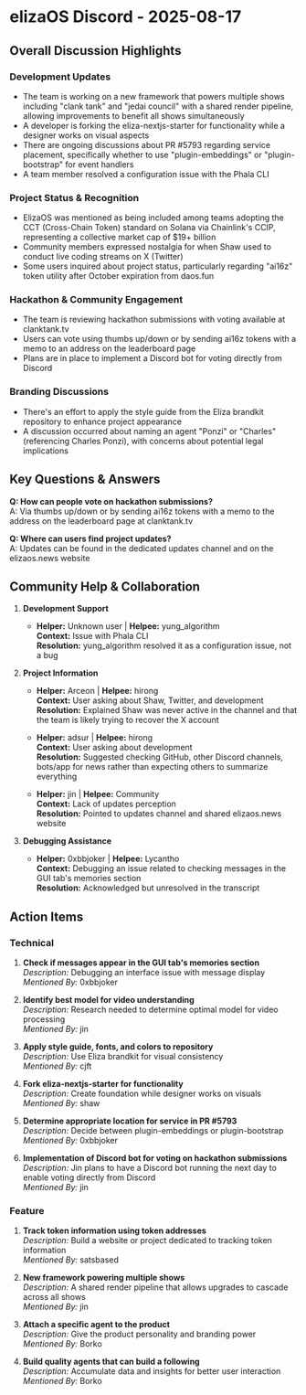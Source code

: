 # elizaOS Discord - 2025-08-17

## Overall Discussion Highlights

### Development Updates
- The team is working on a new framework that powers multiple shows including "clank tank" and "jedai council" with a shared render pipeline, allowing improvements to benefit all shows simultaneously
- A developer is forking the eliza-nextjs-starter for functionality while a designer works on visual aspects
- There are ongoing discussions about PR #5793 regarding service placement, specifically whether to use "plugin-embeddings" or "plugin-bootstrap" for event handlers
- A team member resolved a configuration issue with the Phala CLI

### Project Status & Recognition
- ElizaOS was mentioned as being included among teams adopting the CCT (Cross-Chain Token) standard on Solana via Chainlink's CCIP, representing a collective market cap of $19+ billion
- Community members expressed nostalgia for when Shaw used to conduct live coding streams on X (Twitter)
- Some users inquired about project status, particularly regarding "ai16z" token utility after October expiration from daos.fun

### Hackathon & Community Engagement
- The team is reviewing hackathon submissions with voting available at clanktank.tv
- Users can vote using thumbs up/down or by sending ai16z tokens with a memo to an address on the leaderboard page
- Plans are in place to implement a Discord bot for voting directly from Discord

### Branding Discussions
- There's an effort to apply the style guide from the Eliza brandkit repository to enhance project appearance
- A discussion occurred about naming an agent "Ponzi" or "Charles" (referencing Charles Ponzi), with concerns about potential legal implications

## Key Questions & Answers

**Q: How can people vote on hackathon submissions?**  
A: Via thumbs up/down or by sending ai16z tokens with a memo to the address on the leaderboard page at clanktank.tv

**Q: Where can users find project updates?**  
A: Updates can be found in the dedicated updates channel and on the elizaos.news website

## Community Help & Collaboration

1. **Development Support**
   - **Helper:** Unknown user | **Helpee:** yung_algorithm  
     **Context:** Issue with Phala CLI  
     **Resolution:** yung_algorithm resolved it as a configuration issue, not a bug

2. **Project Information**
   - **Helper:** Arceon | **Helpee:** hirong  
     **Context:** User asking about Shaw, Twitter, and development  
     **Resolution:** Explained Shaw was never active in the channel and that the team is likely trying to recover the X account

   - **Helper:** adsur | **Helpee:** hirong  
     **Context:** User asking about development  
     **Resolution:** Suggested checking GitHub, other Discord channels, bots/app for news rather than expecting others to summarize everything

   - **Helper:** jin | **Helpee:** Community  
     **Context:** Lack of updates perception  
     **Resolution:** Pointed to updates channel and shared elizaos.news website

3. **Debugging Assistance**
   - **Helper:** 0xbbjoker | **Helpee:** Lycantho  
     **Context:** Debugging an issue related to checking messages in the GUI tab's memories section  
     **Resolution:** Acknowledged but unresolved in the transcript

## Action Items

### Technical
1. **Check if messages appear in the GUI tab's memories section**  
   *Description:* Debugging an interface issue with message display  
   *Mentioned By:* 0xbbjoker

2. **Identify best model for video understanding**  
   *Description:* Research needed to determine optimal model for video processing  
   *Mentioned By:* jin

3. **Apply style guide, fonts, and colors to repository**  
   *Description:* Use Eliza brandkit for visual consistency  
   *Mentioned By:* cjft

4. **Fork eliza-nextjs-starter for functionality**  
   *Description:* Create foundation while designer works on visuals  
   *Mentioned By:* shaw

5. **Determine appropriate location for service in PR #5793**  
   *Description:* Decide between plugin-embeddings or plugin-bootstrap  
   *Mentioned By:* 0xbbjoker

6. **Implementation of Discord bot for voting on hackathon submissions**  
   *Description:* Jin plans to have a Discord bot running the next day to enable voting directly from Discord  
   *Mentioned By:* jin

### Feature
1. **Track token information using token addresses**  
   *Description:* Build a website or project dedicated to tracking token information  
   *Mentioned By:* satsbased

2. **New framework powering multiple shows**  
   *Description:* A shared render pipeline that allows upgrades to cascade across all shows  
   *Mentioned By:* jin

3. **Attach a specific agent to the product**  
   *Description:* Give the product personality and branding power  
   *Mentioned By:* Borko

4. **Build quality agents that can build a following**  
   *Description:* Accumulate data and insights for better user interaction  
   *Mentioned By:* Borko